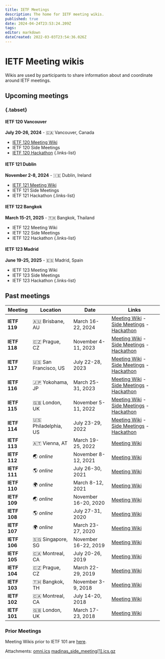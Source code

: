 ```yaml
---
title: IETF Meetings
description: The home for IETF meeting wikis.
published: true
date: 2024-04-24T23:53:24.209Z
tags: 
editor: markdown
dateCreated: 2022-03-03T23:54:36.026Z
---
```


# IETF Meeting wikis

Wikis are used by participants to share information about and coordinate around IETF meetings. 

## Upcoming meetings 

### {.tabset}

#### IETF 120 Vancouver
**July 20-26, 2024** - :canada: Vancouver, Canada
- [IETF 120 Meeting Wiki](/meeting/120)
- IETF 120 Side Meetings
- [IETF 120 Hackathon](/meeting/120/hackathon)
{.links-list}

#### IETF 121 Dublin
**November 2-8, 2024** - :ireland: Dublin, Ireland
- [IETF 121 Meeting Wiki](/meeting/121)
- IETF 121 Side Meetings
- IETF 121 Hackathon
{.links-list}

#### IETF 122 Bangkok
**March 15-21, 2025** - :thailand: Bangkok, Thailand
- IETF 122 Meeting Wiki
- IETF 122 Side Meetings
- IETF 122 Hackathon
{.links-list}

#### IETF 123 Madrid
**June 19-25, 2025** - :es: Madrid, Spain
- IETF 123 Meeting Wiki
- IETF 123 Side Meetings
- IETF 123 Hackathon
{.links-list}

## Past meetings

| Meeting  | Location         | Date                | Links                                           |
|----------|------------------|---------------------|-------------------------------------------------|
| **IETF 119** | :australia: Brisbane, AU | March 16-22, 2024 | [Meeting Wiki](/meeting/119) - [Side Meetings](/meeting/119/sidemeetings) - [Hackathon](/meeting/119/hackathon) |
**IETF 118** | :czech_republic: Prague, CZ | November 4-11, 2023 | [Meeting Wiki](/meeting/118) - [Side Meetings](/meeting/118/sidemeetings) - [Hackathon](/meeting/118/hackathon) |
| **IETF 117** | :us: San Francisco, US | July 22-28, 2023 | [Meeting Wiki](/meeting/117) - [Side Meetings](/meeting/117/sidemeetings) - [Hackathon](/meeting/117/hackathon) |
| **IETF 116** | :jp: Yokohama, JP | March 25-31, 2023 | [Meeting Wiki](/meeting/116) - [Side Meetings](/meeting/116/sidemeetings) - [Hackathon](/meeting/116/hackathon) |
| **IETF 115** | :uk: London, UK  | November 5-11, 2022 | [Meeting Wiki](/meeting/115) - [Side Meetings](/meeting/115/sidemeetings) - [Hackathon](/meeting/115/hackathon) |
| **IETF 114** | :us: Philadelphia, US | July 23-29, 2022 | [Meeting Wiki](/meeting/114) - [Side Meetings](/meeting/114/114sidemeetings) - [Hackathon](/meeting/114/114Hackathon) |
| **IETF 113** | :austria: Vienna, AT | March 19-25, 2022 | [Meeting Wiki](/meeting/113) |
| **IETF 112** | :earth_asia:	*online* | November 8-12, 2021 | [Meeting Wiki](/meeting/112) |
| **IETF 111** | :earth_americas:	*online* | July 26-30, 2021 | [Meeting Wiki](/meeting/111) |
| **IETF 110** | :earth_africa: *online* | March 8-12, 2021 | [Meeting Wiki](/meeting/110) |
| **IETF 109** | :earth_asia: *online* | November 16-20, 2020 | [Meeting Wiki](/meeting/109) |
| **IETF 108** | :earth_americas:	*online* | July 27-31, 2020 | [Meeting Wiki](/meeting/108) |
| **IETF 107** | :earth_africa: *online* | March 23-27, 2020 | [Meeting Wiki](/meeting/107) |
| **IETF 106** | :singapore: Singapore, SG | November 16-22, 2019 | [Meeting Wiki](/meeting/106) |
| **IETF 105** | :canada: Montreal, CA | July 20-26, 2019 | [Meeting Wiki](/meeting/105) |
| **IETF 104** | :czech_republic: Prague, CZ  | March 22-29, 2019 | [Meeting Wiki](/meeting/104) |
| **IETF 103** | :thailand: Bangkok, TH | November 3-9, 2018 | [Meeting Wiki](/meeting/103) |
| **IETF 102** | :canada: Montreal, CA  | July 14-20, 2018 | [Meeting Wiki](/meeting/102) |
| **IETF 101** | :uk: London, UK  | March 17-23, 2018 | [Meeting Wiki](/meeting/101) |

### Prior Meetings

Meeting Wikis prior to IETF 101 are [here](https://web.archive.org/web/20230913022211/https://www.ietf.org/registration/MeetingWiki/wiki/). 

Attachments:
[omni.ics](/omni.ics)
[madinas_side_meeting[1].ics.gz](/madinas_side_meeting[1].ics.gz)
